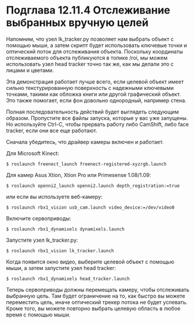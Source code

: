 # Подглава 12.11.4 Отслеживание выбранных вручную целей

Напомним, что узел lk\_tracker.py позволяет нам выбрать объект с помощью мыши, а затем скрипт будет использовать ключевые точки и оптический поток для отслеживания объекта. Поскольку координаты отслеживаемого объекта публикуются в топике /roi, мы можем использовать узел head tracker точно так же, как мы делали это с лицами и цветами.

Эта демонстрация работает лучше всего, если целевой объект имеет сильно текстурированную поверхность с надежными ключевыми точками, такими как обложка книги или другой графический объект. Это также помогает, если фон довольно однородный, например стена.

Полная последовательность действий будет выглядеть следующим образом. Пропустите все файлы запуска, которые у вас уже запущены. Но используйте Ctrl-C, чтобы прервать работу либо CamShift, либо face tracker, если они все еще работают.

Сначала убедитесь, что драйвер камеры включен и работает.

Для Microsoft Kinect:

`$ roslaunch freenect_launch freenect-registered-xyzrgb.launch`

Для камер Asus Xtion, Xtion Pro или Primesense 1.08/1.09:

`$ roslaunch openni2_launch openni2.launch depth_registration:=true`

или если вы используете веб-камеру:

`$ roslaunch rbx1_vision usb_cam.launch video_device:=/dev/video0`

Включите сервоприводы:

`$ roslaunch rbx1_dynamixels dynamixels.launch`

Запустите узел lk\_tracker.py:

`$ roslaunch rbx1_vision lk_tracker.launch`

Когда появится окно видео, выберите целевой объект с помощью мыши, а затем запустите узел head tracker:

`$ roslaunch rbx1_dynamixels head_tracker.launch`

Теперь сервоприводы должны перемещать камеру, чтобы отслеживать выбранную цель. Там будет ограничение на то, как быстро вы можете переместить цель, иначе оптический трекер потока не будет успевать. Кроме того, вы можете повторно выбрать целевую область в любое время с помощью мыши.

